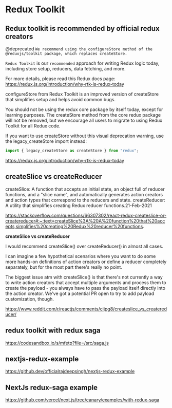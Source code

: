 # Redux Toolkit

## Redux toolkit is recommended by official redux creators

@deprecated
`We recommend using the configureStore method of the @reduxjs/toolkit package, which replaces createStore.`

`Redux Toolkit` is our `recommended` approach for writing Redux logic today, including store setup, reducers, data fetching, and more.

For more details, please read this Redux docs page: https://redux.js.org/introduction/why-rtk-is-redux-today

configureStore from Redux Toolkit is an improved version of createStore that simplifies setup and helps avoid common bugs.

You should not be using the redux core package by itself today, except for learning purposes. The createStore method from the core redux package will not be removed, but we encourage all users to migrate to using Redux Toolkit for all Redux code.

If you want to use createStore without this visual deprecation warning, use the legacy_createStore import instead:

```jsx showLineNumbers
import { legacy_createStore as createStore } from "redux";
```

https://redux.js.org/introduction/why-rtk-is-redux-today

## createSlice vs createReducer

createSlice: A function that accepts an initial state, an object full of reducer functions, and a "slice name", and automatically generates action creators and action types that correspond to the reducers and state. createReducer: A utility that simplifies creating Redux reducer functions.21-Feb-2021

https://stackoverflow.com/questions/66307302/react-redux-createslice-or-createreducer#:~:text=createSlice%3A%20A%20function%20that%20accepts,simplifies%20creating%20Redux%20reducer%20functions.

**createSlice vs createReducer**

I would recommend createSlice() over createReducer() in almost all cases.

I can imagine a few hypothetical scenarios where you want to do some more hands-on definitions of action creators or define a reducer completely separately, but for the most part there's really no point.

The biggest issue atm with createSlice() is that there's not currently a way to write action creators that accept multiple arguments and process them to create the payload - you always have to pass the payload itself directly into the action creator. We've got a potential PR open to try to add payload customization, though.

https://www.reddit.com/r/reactjs/comments/cijpg8/createslice_vs_createreducer/

## redux toolkit with redux saga

https://codesandbox.io/s/mfetp?file=/src/saga.js

## nextjs-redux-example

https://github.dev/officialrajdeepsingh/nextjs-redux-example

## NextJs redux-saga example

https://github.com/vercel/next.js/tree/canary/examples/with-redux-saga
